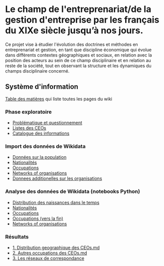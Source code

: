 # Le champ de l'entreprenariat/de la gestion d'entreprise par les français du XIXe siècle jusqu’à nos jours.

Ce projet vise à étudier l'évolution des doctrines et méthodes en entreprenariat et gestion, en tant que discipline économique qui évolue dans différents contextes géographiques et sociaux, en relation avec la position des acteurs au sein de ce champ disciplinaire et en relation au reste de la société, tout en observant la structure et les dynamiques du champs disciplinaire concerné.


## Système d'information

[Table des matières]() qui liste toutes les pages du wiki


###  Phase exploratoire


* [Problématique et questionnement](Problematique-Questionnement.md) 
* [Listes des CEOs](Liste_ceos.md)
* [Catalogue des informations](Catalogue-des-informations.md)

### Import des données de Wikidata
* [Données sur la population](https://github.com/Laillaa/French_CEOs/blob/main/sparqlbooks/wdt_import_population.sparqlbook)
* [Nationalités](https://github.com/Laillaa/French_CEOs/blob/main/sparqlbooks/wdt_import_citizenships.sparqlbook)
* [Occupations](https://github.com/Laillaa/French_CEOs/blob/main/sparqlbooks/wdt_import_organisations_additional_data.sparqlbook)
* [Networks of organisations](https://github.com/Laillaa/French_CEOs/blob/main/sparqlbooks/wdt_import_relationships_to_organisations.sparqlbook)
* [Donnees additionelles sur les organisations](https://github.com/Laillaa/French_CEOs/blob/main/sparqlbooks/wdt_import_organisations_additional_data.sparqlbook)
 

### Analyse des données de Wikidata (notebooks Python)
* [Distribution des naissances dans le temps](https://com/Laillaa/French_CEOs/blob/main/github.notebooks_jupyter/wikidata_exploration/wdt_distribution_naissances_triplestore.ipynb)
* [Nationalités](https://com/Laillaa/French_CEOs/blob/main/github.notebooks_jupyter/wikidata_exploration/wdt_bivariee_generations_continents_triplestore.ipynb)
* [Occupations](https://com/Laillaa/French_CEOs/blob/main/github.notebooks_jupyter/wikidata_exploration/wdt_occupations_triplestore_exploration.ipynb)
* [Occupations (vers la fin)](https://github.com/Laillaa/French_CEOs/blob/main/notebooks_jupyter/wikidata_exploration/wdt_bivariee_generations_continents_triplestore.ipynb)
* [Networks of organisations](https://github.com/Laillaa/French_CEOs/blob/main/notebooks_jupyter/wikidata_exploration/wdt_organisations_networks.ipynb)
 

### Résultats

* [1. Distribution geographique des CEOs.md](resultat/1.Distribution_geographique_des_CEOs.md)
* [2. Autres occupations des CEOs.md](resultat/2.Autres_occupations_des_CEOs.md)
* [3. Les réseaux de correspondance](resultat/3.Les_réseaux_de_correspondance.md)

